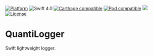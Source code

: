 [![Platform](https://img.shields.io/cocoapods/p/PagingKit.svg?style=flat)](http://cocoapods.org/pods/PagingKit)
![Swift 4.0](https://img.shields.io/badge/Swift-4.0-orange.svg)
[![Carthage compatible](https://img.shields.io/badge/Carthage-compatible-4BC51D.svg?style=flat)](https://github.com/Carthage/Carthage)
[![Pod compatible](https://img.shields.io/badge/Carthage-compatible-4BC51D.svg?style=flat)](https://github.com/Carthage/Carthage)
[![](https://img.shields.io/github/release/Qase/QPageViewController.svg?style=flat-square)](https://github.com/lukaskubanek/LoremSwiftum/releases)
[![](https://img.shields.io/badge/license-MIT-lightgrey.svg?style=flat-square "License")](LICENSE.md)

# QuantiLogger
Swift lightweight logger. 
